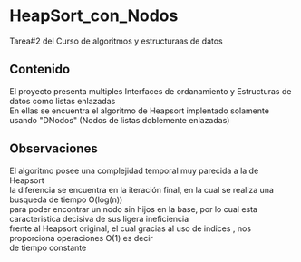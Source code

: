 # HeapSort_con_Nodos
Tarea#2 del Curso de algoritmos y estructuraas de datos<br>
## Contenido
El proyecto presenta multiples Interfaces de ordanamiento y Estructuras de datos como listas enlazadas<br>
En ellas se encuentra el algoritmo de Heapsort implentado solamente usando "DNodos" (Nodos de listas doblemente enlazadas)<br>
## Observaciones
El algoritmo posee una complejidad temporal muy parecida a la de Heapsort<br>
la diferencia se encuentra en la iteración final, en la cual se realiza una busqueda de tiempo O(log(n))<br>
para poder encontrar un nodo sin hijos en la base, por lo cual esta caracteristica decisiva de sus ligera ineficiencia<br>
frente al Heapsort original, el cual gracias al uso de indices , nos proporciona operaciones O(1) es decir<br>
de tiempo constante<br>

